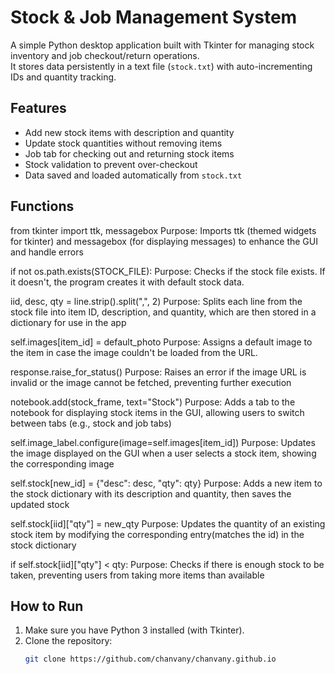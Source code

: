 # Stock & Job Management System

A simple Python desktop application built with Tkinter for managing stock inventory and job checkout/return operations.  
It stores data persistently in a text file (`stock.txt`) with auto-incrementing IDs and quantity tracking.

## Features

- Add new stock items with description and quantity  
- Update stock quantities without removing items  
- Job tab for checking out and returning stock items  
- Stock validation to prevent over-checkout  
- Data saved and loaded automatically from `stock.txt`

## Functions
from tkinter import ttk, messagebox
Purpose: Imports ttk (themed widgets for tkinter) and messagebox (for displaying messages) to enhance the GUI and handle errors

if not os.path.exists(STOCK_FILE):
Purpose: Checks if the stock file exists. If it doesn't, the program creates it with default stock data.

iid, desc, qty = line.strip().split(",", 2)
Purpose: Splits each line from the stock file into item ID, description, and quantity, which are then stored in a dictionary for use in the app

self.images[item_id] = default_photo
Purpose: Assigns a default image to the item in case the image couldn't be loaded from the URL.

response.raise_for_status()
Purpose: Raises an error if the image URL is invalid or the image cannot be fetched, preventing further execution

notebook.add(stock_frame, text="Stock")
Purpose: Adds a tab to the notebook for displaying stock items in the GUI, allowing users to switch between tabs (e.g., stock and job tabs)

self.image_label.configure(image=self.images[item_id])
Purpose: Updates the image displayed on the GUI when a user selects a stock item, showing the corresponding image

self.stock[new_id] = {"desc": desc, "qty": qty}
Purpose: Adds a new item to the stock dictionary with its description and quantity, then saves the updated stock

self.stock[iid]["qty"] = new_qty
Purpose: Updates the quantity of an existing stock item by modifying the corresponding entry(matches the id) in the stock dictionary

if self.stock[iid]["qty"] < qty:
Purpose:  Checks if there is enough stock to be taken, preventing users from taking more items than available

## How to Run

1. Make sure you have Python 3 installed (with Tkinter).  
2. Clone the repository:  
   ```bash
   git clone https://github.com/chanvany/chanvany.github.io
